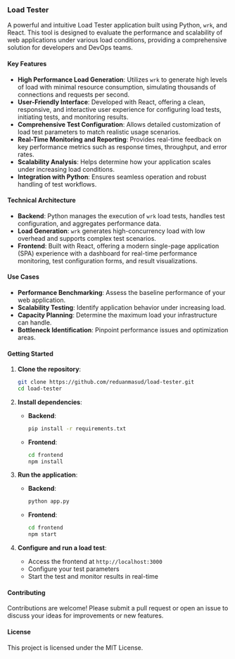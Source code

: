 ### Load Tester

A powerful and intuitive Load Tester application built using Python, `wrk`, and React. This tool is designed to evaluate the performance and scalability of web applications under various load conditions, providing a comprehensive solution for developers and DevOps teams.

#### Key Features

- **High Performance Load Generation**: Utilizes `wrk` to generate high levels of load with minimal resource consumption, simulating thousands of connections and requests per second.
- **User-Friendly Interface**: Developed with React, offering a clean, responsive, and interactive user experience for configuring load tests, initiating tests, and monitoring results.
- **Comprehensive Test Configuration**: Allows detailed customization of load test parameters to match realistic usage scenarios.
- **Real-Time Monitoring and Reporting**: Provides real-time feedback on key performance metrics such as response times, throughput, and error rates.
- **Scalability Analysis**: Helps determine how your application scales under increasing load conditions.
- **Integration with Python**: Ensures seamless operation and robust handling of test workflows.

#### Technical Architecture

- **Backend**: Python manages the execution of `wrk` load tests, handles test configuration, and aggregates performance data.
- **Load Generation**: `wrk` generates high-concurrency load with low overhead and supports complex test scenarios.
- **Frontend**: Built with React, offering a modern single-page application (SPA) experience with a dashboard for real-time performance monitoring, test configuration forms, and result visualizations.

#### Use Cases

- **Performance Benchmarking**: Assess the baseline performance of your web application.
- **Scalability Testing**: Identify application behavior under increasing load.
- **Capacity Planning**: Determine the maximum load your infrastructure can handle.
- **Bottleneck Identification**: Pinpoint performance issues and optimization areas.

#### Getting Started

1. **Clone the repository**:
   ```sh
   git clone https://github.com/reduanmasud/load-tester.git
   cd load-tester
   ```

2. **Install dependencies**:
   - **Backend**:
     ```sh
     pip install -r requirements.txt
     ```
   - **Frontend**:
     ```sh
     cd frontend
     npm install
     ```

3. **Run the application**:
   - **Backend**:
     ```sh
     python app.py
     ```
   - **Frontend**:
     ```sh
     cd frontend
     npm start
     ```

4. **Configure and run a load test**:
   - Access the frontend at `http://localhost:3000`
   - Configure your test parameters
   - Start the test and monitor results in real-time

#### Contributing

Contributions are welcome! Please submit a pull request or open an issue to discuss your ideas for improvements or new features.

#### License

This project is licensed under the MIT License.
